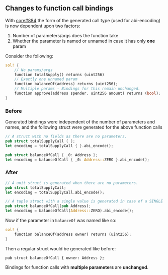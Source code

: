 ## Changes to function call bindings

With [core#884](https://github.com/alloy-rs/core/pull/884) the form of the generated call type (used for abi-encoding) is now dependent upon two factors:

1. Number of parameters/args does the function take
2. Whether the parameter is named or unnamed in case it has only **one** param

Consider the following:

```rust
sol! {
    // No params/args
    function totalSupply() returns (uint256)
    // Exactly one unnamed param
    function balanceOf(address) returns (uint256);
    // Multiple params - Bindings for this remain unchanged.
    function approve(address spender, uint256 amount) returns (bool);
}
```

### Before

Generated bindings were independent of the number of parameters and names, and the following struct were generated for the above function calls

```rust
// A struct with no fields as there are no parameters.
pub struct totalSupplyCall { };
let encoding = totalSupplyCall { }.abi_encode();

pub struct balanceOfCall { _0: Address };
let encoding = balanceOfCall { _0: Address::ZERO }.abi_encode();
```

### After

```rust
// A unit struct is generated when there are no parameters.
pub struct totalSupplyCall;
let encoding = totalSupplyCall.abi_encode();

// A tuple struct with a single value is generated in case of a SINGLE UNNAMED param.
pub struct balanceOfCall(pub Address);
let encoding = balanceOfCall(Address::ZERO).abi_encode();
```

Now if the parameter in `balanceOf` was named like so:

```rust
sol! {
    function balanceOf(address owner) returns (uint256);
}
```

Then a regular struct would be generated like before:

```rust, ignore
pub struct balanceOfCall { owner: Address };
```

Bindings for function calls with **multiple parameters** are **unchanged**.

